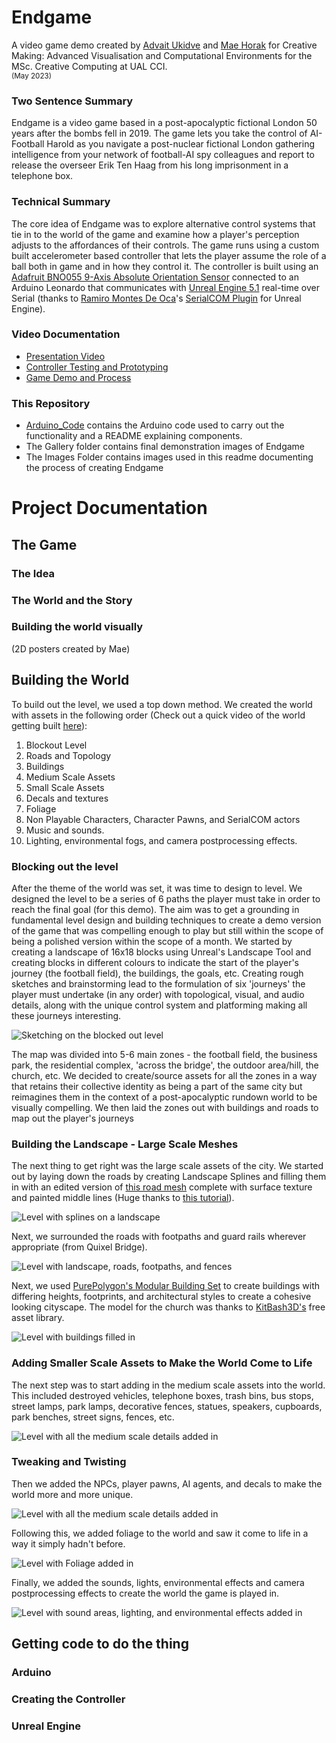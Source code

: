 # Endgame
A video game demo created by [Advait Ukidve](https://github.com/AdvaitU) and [Mae Horak](https://github.com/mkh7878) for Creative Making: Advanced Visualisation and Computational Environments for the MSc. Creative Computing at UAL CCI.    
<sub>(May 2023)</sub>         
      
### Two Sentence Summary
Endgame is a video game based in a post-apocalyptic fictional London 50 years after the bombs fell in 2019. The game lets you take the control of AI-Football Harold as you navigate a post-nuclear fictional London gathering intelligence from your network of football-AI spy colleagues and report to release the overseer Erik Ten Haag from his long imprisonment in a telephone box.

### Technical Summary
The core idea of Endgame was to explore alternative control systems that tie in to the world of the game and examine how a player's perception adjusts to the affordances of their controls. The game runs using a custom built accelerometer based controller that lets the player assume the role of a ball both in game and in how they control it. The controller is built using an [Adafruit BNO055 9-Axis Absolute Orientation Sensor](https://learn.adafruit.com/adafruit-bno055-absolute-orientation-sensor/overview) connected to an Arduino Leonardo that communicates with [Unreal Engine 5.1](https://www.unrealengine.com/en-US/) real-time over Serial (thanks to [Ramiro Montes De Oca](https://github.com/videofeedback)'s [SerialCOM Plugin](https://github.com/videofeedback/Unreal_Engine_SerialCOM_Plugin) for Unreal Engine).

### Video Documentation
- [Presentation Video]()
- [Controller Testing and Prototyping]()
- [Game Demo and Process]()

### This Repository
- [Arduino_Code](./Arduino_Code) contains the Arduino code used to carry out the functionality and a README explaining components. 
- The Gallery folder contains final demonstration images of Endgame
- The Images Folder contains images used in this readme documenting the process of creating Endgame

# Project Documentation

## The Game
### The Idea
### The World and the Story
### Building the world visually
(2D posters created by Mae)

## Building the World

To build out the level, we used a top down method. We created the world with assets in the following order (Check out a quick video of the world getting built [here]()):
1. Blockout Level
2. Roads and Topology
3. Buildings
4. Medium Scale Assets
5. Small Scale Assets
6. Decals and textures
7. Foliage
8. Non Playable Characters, Character Pawns, and SerialCOM actors
9. Music and sounds.
10. Lighting, environmental fogs, and camera postprocessing effects.     


### Blocking out the level
After the theme of the world was set, it was time to design to level. We designed the level to be a series of 6 paths the player must take in order to reach the final goal (for this demo). The aim was to get a grounding in fundamental level design and building techniques to create a demo version of the game that was compelling enough to play but still within the scope of being a polished version within the scope of a month. We started by creating a landscape of 16x18 blocks using Unreal's Landscape Tool and creating blocks in different colours to indicate the start of the player's journey (the football field), the buildings, the goals, etc. Creating rough sketches and brainstorming lead to the formulation of six 'journeys' the player must undertake (in any order) with topological, visual, and audio details, along with the unique control system and platforming making all these journeys interesting.

![Sketching on the blocked out level]()

The map was divided into 5-6 main zones - the football field, the business park, the residential complex, 'across the bridge', the outdoor area/hill, the church, etc. We decided to create/source assets for all the zones in a way that retains their collective identity as being a part of the same city but reimagines them in the context of a post-apocalyptic rundown world to be visually compelling. We then laid the zones out with buildings and roads to map out the player's journeys

### Building the Landscape - Large Scale Meshes
The next thing to get right was the large scale assets of the city. We started out by laying down the roads by creating Landscape Splines and filling them in with an edited version of [this road mesh](https://sketchfab.com/3d-models/road-4eae882d72c24a789d83655f952008ea) complete with surface texture and painted middle lines (Huge thanks to [this tutorial](https://www.youtube.com/watch?v=eO2HUsC7dHY)). 

![Level with splines on a landscape]()   

Next, we surrounded the roads with footpaths and guard rails wherever appropriate (from Quixel Bridge).

![Level with landscape, roads, footpaths, and fences]()   

Next, we used [PurePolygon's Modular Building Set](https://www.unrealengine.com/marketplace/en-US/product/modular-building-set) to create buildings with differing heights, footprints, and architectural styles to create a cohesive looking cityscape. The model for the church was thanks to [KitBash3D's](https://kitbash3d.com/) free asset library.

![Level with buildings filled in]()   

### Adding Smaller Scale Assets to Make the World Come to Life

The next step was to start adding in the medium scale assets into the world. This included destroyed vehicles, telephone boxes, trash bins, bus stops, street lamps, park lamps, decorative fences, statues, speakers, cupboards, park benches, street signs, fences, etc.

![Level with all the medium scale details added in]()

### Tweaking and Twisting
Then we added the NPCs, player pawns, AI agents, and decals to make the world more and more unique.    

![Level with all the medium scale details added in]()

Following this, we added foliage to the world and saw it come to life in a way it simply hadn't before.

![Level with Foliage added in]()

Finally, we added the sounds, lights, environmental effects and camera postprocessing effects to create the world the game is played in.   

![Level with sound areas, lighting, and environmental effects added in]()   

## Getting code to do the thing
### Arduino
### Creating the Controller
### Unreal Engine
